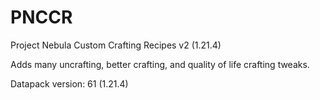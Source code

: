 # PNCCR
Project Nebula Custom Crafting Recipes v2 (1.21.4)


Adds many uncrafting, better crafting, and quality of life crafting tweaks. 

Datapack version: 61 (1.21.4)
